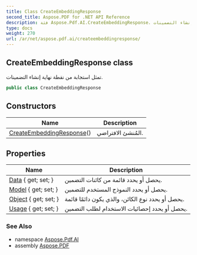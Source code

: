 ```yaml
---
title: Class CreateEmbeddingResponse
second_title: Aspose.PDF for .NET API Reference
description: فئة Aspose.Pdf.AI.CreateEmbeddingResponse. تمثل استجابة من نقطة نهاية إنشاء التضمينات
type: docs
weight: 270
url: /ar/net/aspose.pdf.ai/createembeddingresponse/
---
```

## CreateEmbeddingResponse class

تمثل استجابة من نقطة نهاية إنشاء التضمينات.

```csharp
public class CreateEmbeddingResponse
```

## Constructors

| Name | Description |
| --- | --- |
| [CreateEmbeddingResponse](createembeddingresponse/)() | المُنشئ الافتراضي. |

## Properties

| Name | Description |
| --- | --- |
| [Data](../../aspose.pdf.ai/createembeddingresponse/data/) { get; set; } | يحصل أو يحدد قائمة من كائنات التضمين. |
| [Model](../../aspose.pdf.ai/createembeddingresponse/model/) { get; set; } | يحصل أو يحدد النموذج المستخدم للتضمين. |
| [Object](../../aspose.pdf.ai/createembeddingresponse/object/) { get; set; } | يحصل أو يحدد نوع الكائن، والذي يكون دائمًا قائمة. |
| [Usage](../../aspose.pdf.ai/createembeddingresponse/usage/) { get; set; } | يحصل أو يحدد إحصائيات الاستخدام لطلب التضمين. |

### See Also

* namespace [Aspose.Pdf.AI](../../aspose.pdf.ai/)
* assembly [Aspose.PDF](../../)